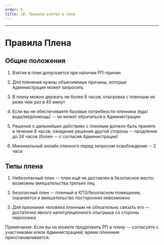 ```yaml
---
order: 6
title: 10. Правила взятия в плен
---
```


---

# Правила Плена

## Общие положения

1. Взятие в плен допускается при наличии РП-причин

2. Для пленения нужны объясняемые причины, которые Администрация может запросить

3. В плену можно держать не более 8 часов; отыгровка с пленным не реже чем раз в 45 минут

4. Если вы не обеспечиваете базовые потребности пленника (еда/вода/медпомощь) -- он может обратиться к Администрации

5. Решение о дальнейших действиях с пленным должно быть принято в течение 8 часов; ожидание решения другой стороны -- продление до 24 часов (более -- с согласия Администрации)

6. Минимальный онлайн пленного перед запросом освобождения -- 2 часа

## Типы плена

1. Небезопасный плен -- плен ещё не доставлен в безопасное место; возможны вмешательства третьих лиц

2. Безопасный плен -- пленный в КПЗ/безопасном помещении, охраняется и вмешательство посторонних невозможно

3. Для признания человека пленным не обязательно связать его -- достаточно явного капитуляционного отыгрыша со стороны персонажа

<note type="lab">

Примечание: Если вы не можете продолжить РП в плену -- согласуйте с участниками и/или Администрацией; время пленения приостанавливается.

</note>